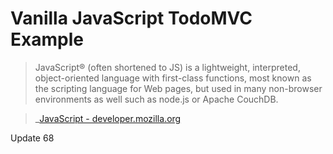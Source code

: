 # Vanilla JavaScript TodoMVC Example

> JavaScript® (often shortened to JS) is a lightweight, interpreted, object-oriented language with first-class functions, most known as the scripting language for Web pages, but used in many non-browser environments as well such as node.js or Apache CouchDB.

> _[JavaScript - developer.mozilla.org](http://developer.mozilla.org/en-US/docs/JavaScript)

Update 68

